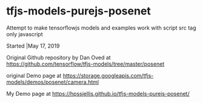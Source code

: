 # tfjs-models-purejs-posenet
Attempt to make tensorflowjs models and examples work with script src tag only javascript

Started |May 17, 2019

Original Github repository by Dan Oved at https://github.com/tensorflow/tfjs-models/tree/master/posenet

original Demo page at https://storage.googleapis.com/tfjs-models/demos/posenet/camera.html



My Demo page at https://hpssjellis.github.io/tfjs-models-purejs-posenet/
